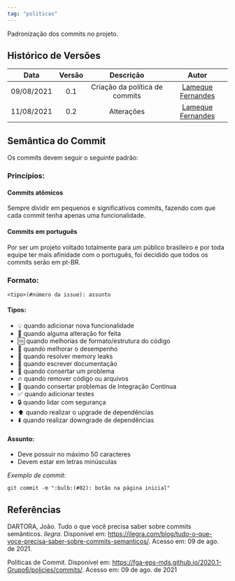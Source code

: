 ```yaml
---
tag: "politicas"
---
```

Padronização dos commits no projeto. 

## Histórico de Versões


| Data       | Versão | Descrição                      | Autor             |
| :--------: | :----: | :----------:                   | :---------------: |
| 09/08/2021 |  0.1   | Criação da política de commits | [Lameque Fernandes](https://github.com/LamequeFernandes)|
| 11/08/2021 |  0.2   |            Alterações          | [Lameque Fernandes](https://github.com/LamequeFernandes)|

## Semântica do Commit

Os commits devem seguir o seguinte padrão:

### Princípios:

#### Commits atômicos
Sempre dividir em pequenos e significativos commits, fazendo com que cada commit tenha apenas uma funcionalidade.

#### Commits em português
Por ser um projeto voltado totalmente para um público brasileiro e por toda equipe ter mais afinidade com o português, foi decidido que todos os commits serão em pt-BR.

### Formato:
```
<tipo>(#número da issue): assunto
```

#### Tipos:
- :bulb: quando adicionar nova funcionalidade
- :repeat: quando alguma alteração for feita
- :cool: quando melhorias de formato/estrutura do código
- :racehorse: quando melhorar o desempenho
- 🚱  quando resolver memory leaks
- :pencil: quando escrever documentação
- :bug: quando consertar um problema
- :fire: quando remover código ou arquivos
- :green_heart: quando consertar problemas de Integração Contínua
- :white_check_mark: quando adicionar testes
- :lock: quando lidar com segurança
- :arrow_up: quando realizar o upgrade de dependências
- :arrow_down: quando realizar downgrade de dependências

#### Assunto:
- Deve possuir no máximo 50 caracteres
- Devem estar em letras minúsculas

*Exemplo de commit:*
```
git commit -m ":bulb:(#02): botão na página inicial"
```

## Referências

DARTORA, João. Tudo o que você precisa saber sobre commits semânticos. *Ilegra*. Disponível em: <https://ilegra.com/blog/tudo-o-que-voce-precisa-saber-sobre-commits-semanticos/>. Acesso em: 09 de ago. de 2021.

Políticas de Commit. Disponível em: <https://fga-eps-mds.github.io/2020.1-Grupo6/policies/commits/>. Acesso em: 09 de ago. de 2021